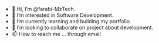 - 👋 Hi, I’m @farabi-MzTech.
- 👀 I’m interested in Software Development.
- 🌱 I’m currently learning and building my portfolio.
- 💞️ I’m looking to collaborate on project about development.
- 📫 How to reach me ... through email 

<!---
farabi-MzTech/farabi-MzTech is a ✨ special ✨ repository because its `README.md` (this file) appears on your GitHub profile.
You can click the Preview link to take a look at your changes.
--->
